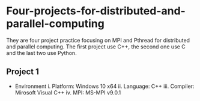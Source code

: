 # Four-projects-for-distributed-and-parallel-computing
They are four project practice focusing on MPI and Pthread for distributed and parallel computing. The first project use C++, the second one use C and the last two use Python.
## Project 1
- Environment
i.	Platform: Windows 10 x64
ii.	Language: C++
iii.	Compiler: Mirosoft Visual C++
iv.	MPI: MS-MPI v9.0.1

